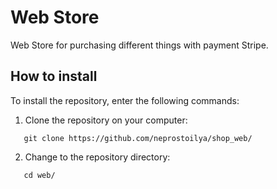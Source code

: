 # Web Store

Web Store for purchasing different things with payment Stripe.

## How to install

To install the repository, enter the following commands:

1. Clone the repository on your computer:

  ```
     git clone https://github.com/neprostoilya/shop_web/
  ```

2. Change to the repository directory:

  ```
     cd web/
  ```



